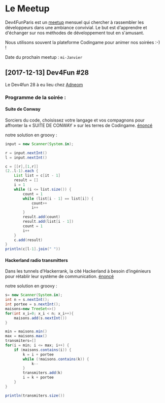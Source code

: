 Le Meetup
============

Dev4FunParis est un [meetup](https://www.meetup.com/fr-FR/Dev4Fun-Paris/) mensuel qui chercher à rassembler les développeurs dans une ambiance convivial. Le but est d'apprendre et d'échanger sur nos méthodes de développement tout en s'amusant. 

Nous utilisons souvent la plateforme Codingame pour animer nos soirées :-) !

Date du prochain meetup : `mi-Janvier`

[2017-12-13] Dev4Fun #28
------------------------

Le Dev4fun 28 à eu lieu chez [Adneom](https://www.adneom.com/fr)
### Programme de la soirée : 

#### Suite de Conway
Sorciers du code, choisissez votre langage et vos compagnons pour affronter la « SUITE DE CONWAY » sur les terres de Codingame.
[énoncé](https://www.codingame.com/training/medium/conway-sequence)

notre solution en groovy : 

```groovy
input = new Scanner(System.in);

r = input.nextInt()
l = input.nextInt()

c = [[r],[1,r]]
(2..l-1).each {
    List list = c[it - 1]
    result = []
    i = 1
    while (i <= list.size()) {
        count = 1
        while (list[i - 1] == list[i]) {
            count++
            i++
        }
        result.add(count)
        result.add(list[i - 1])
        count = 1
        i++
    }
    c.add(result)
}
println(c[l-1].join(" "))
```

#### Hackerland radio transmitters
Dans les tunnels d’Hackerrank, la cité Hackerland à besoin d’ingénieurs pour rétablir leur système de communication.
[énoncé](https://www.hackerrank.com/challenges/hackerland-radio-transmitters/problem)

notre solution en groovy : 

```groovy
s= new Scanner(System.in);
int n = s.nextInt();
int portee = s.nextInt();
maisons=new TreeSet<>()
for(int x_i=0; x_i < n; x_i++){
    maisons.add(s.nextInt())
}

min = maisons.min()
max = maisons.max()
transmiters=[]
for(i = min; i <= max; i++) {
    if (maisons.contains(i)) {
        k = i + portee
        while (!maisons.contains(k)) {
            k--
        }
        transmiters.add(k)
        i = k + portee
    }
}

println(transmiters.size())
```
